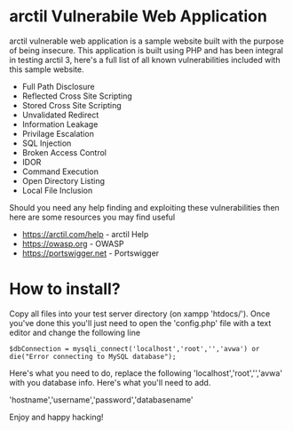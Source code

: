 # arctil Vulnerabile Web Application
arctil vulnerable web application is a sample website built with the purpose of being insecure. This application is built using PHP and has been integral in testing arctil 3, here's a full list of all known vulnerabilities included with this sample website.

* 	Full Path Disclosure
* 	Reflected Cross Site Scripting
* 	Stored Cross Site Scripting
*	Unvalidated Redirect
*	Information Leakage
*	Privilage Escalation
*	SQL Injection
*	Broken Access Control
* 	IDOR
*	Command Execution
*	Open Directory Listing
*	Local File Inclusion

Should you need any help finding and exploiting these vulnerabilities then here are some resources you may find useful

* https://arctil.com/help - arctil Help
* https://owasp.org - OWASP
* https://portswigger.net - Portswigger

# How to install?

Copy all files into your test server directory (on xampp 'htdocs/'). Once you've done this you'll just need to open the 'config.php' file with a text editor and change the following line

`$dbConnection = mysqli_connect('localhost','root','','avwa') or die("Error connecting to MySQL database");`

Here's what you need to do, replace the following 'localhost','root','','avwa' with you database info. Here's what you'll need to add.

'hostname','username','password','databasename'

Enjoy and happy hacking!

			
